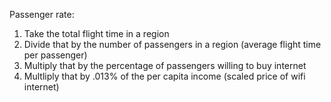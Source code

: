 Passenger rate:
1. Take the total flight time in a region
2. Divide that by the number of passengers in a region (average flight time per passenger)
3. Multiply that by the percentage of passengers willing to buy internet
4. Multliply that by .013% of the per capita income (scaled price of wifi internet)

